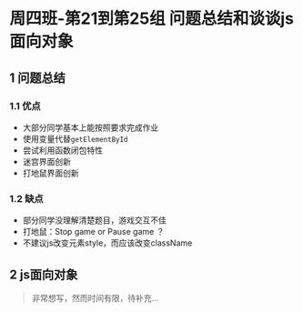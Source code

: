 # 周四班-第21到第25组 问题总结和谈谈js面向对象

## 1 问题总结

### 1.1 优点

* 大部分同学基本上能按照要求完成作业
* 使用变量代替`getElementById`
* 尝试利用函数闭包特性
* 迷宫界面创新
* 打地鼠界面创新

### 1.2 缺点

* 部分同学没理解清楚题目，游戏交互不佳
* 打地鼠：Stop game or Pause game ？
* 不建议js改变元素style，而应该改变className

## 2 js面向对象

> 非常想写，然而时间有限，待补充...